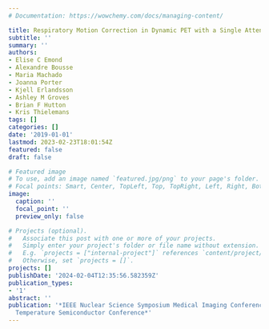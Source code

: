 ```yaml
---
# Documentation: https://wowchemy.com/docs/managing-content/

title: Respiratory Motion Correction in Dynamic PET with a Single Attenuation Map
subtitle: ''
summary: ''
authors:
- Elise C Emond
- Alexandre Bousse
- Maria Machado
- Joanna Porter
- Kjell Erlandsson
- Ashley M Groves
- Brian F Hutton
- Kris Thielemans
tags: []
categories: []
date: '2019-01-01'
lastmod: 2023-02-23T18:01:54Z
featured: false
draft: false

# Featured image
# To use, add an image named `featured.jpg/png` to your page's folder.
# Focal points: Smart, Center, TopLeft, Top, TopRight, Left, Right, BottomLeft, Bottom, BottomRight.
image:
  caption: ''
  focal_point: ''
  preview_only: false

# Projects (optional).
#   Associate this post with one or more of your projects.
#   Simply enter your project's folder or file name without extension.
#   E.g. `projects = ["internal-project"]` references `content/project/deep-learning/index.md`.
#   Otherwise, set `projects = []`.
projects: []
publishDate: '2024-02-04T12:35:56.582359Z'
publication_types:
- '1'
abstract: ''
publication: '*IEEE Nuclear Science Symposium Medical Imaging Conference and Room
  Temperature Semiconductor Conference*'
---
```

